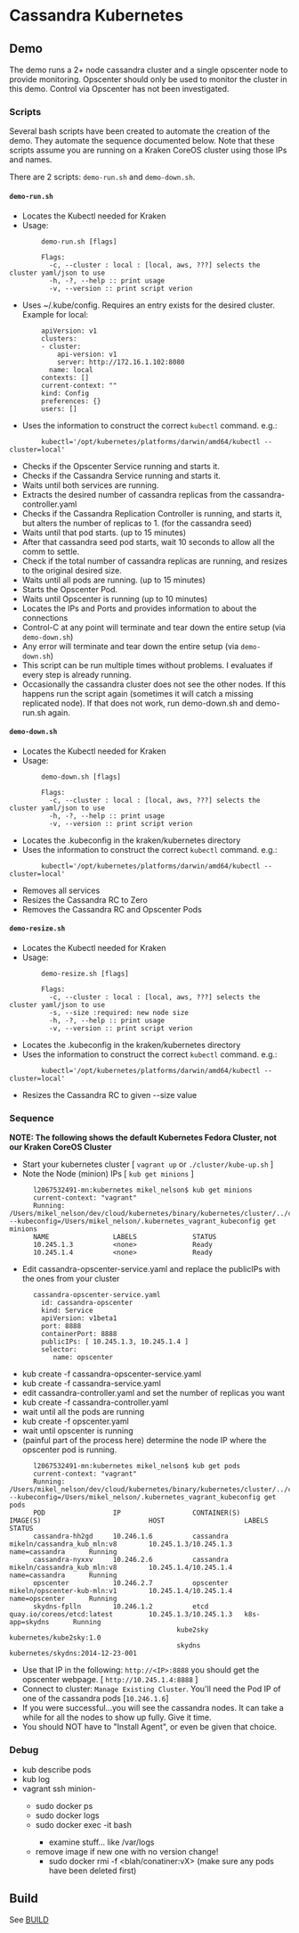 # Cassandra Kubernetes

## Demo 
The demo runs a 2+ node cassandra cluster and a single opscenter node to provide monitoring.  Opscenter should only be used to monitor the cluster in this demo.  Control via Opscenter has not been investigated.

### Scripts
Several bash scripts have been created to automate the creation of the demo.  They automate the sequence documented below.  Note that these scripts assume you are running on a Kraken CoreOS cluster using those IPs and names.

There are 2 scripts: ````demo-run.sh```` and ````demo-down.sh````.  

#### ````demo-run.sh```` 
* Locates the Kubectl needed for Kraken
* Usage:

````
        demo-run.sh [flags]

        Flags:
          -c, --cluster : local : [local, aws, ???] selects the cluster yaml/json to use
          -h, -?, --help :: print usage
          -v, --version :: print script verion

````

* Uses ~/.kube/config. Requires an entry exists for the desired cluster. Example for local:

````
        apiVersion: v1
        clusters:
        - cluster:
            api-version: v1
            server: http://172.16.1.102:8080
          name: local
        contexts: []
        current-context: ""
        kind: Config
        preferences: {}
        users: []

````

* Uses the information to construct the correct ````kubectl```` command.  e.g.:

````
        kubectl='/opt/kubernetes/platforms/darwin/amd64/kubectl --cluster=local'
````

* Checks if the Opscenter Service running and starts it.
* Checks if the Cassandra Service running and starts it.
* Waits until both services are running.
* Extracts the desired number of cassandra replicas from the  cassandra-controller.yaml
* Checks if the Cassandra Replication Controller is running, and starts it, but alters the number of replicas to 1. (for the cassandra seed)
* Waits until that pod starts. (up to 15 minutes)
* After that cassandra seed pod starts, wait 10 seconds to allow all the comm to settle.
* Check if the total number of cassandra replicas are running, and resizes to the original desired size.
* Waits until all pods are running. (up to 15 minutes)
* Starts the Opscenter Pod.
* Waits until Opscenter is running (up to 10 minutes)
* Locates the IPs and Ports and provides information to about the connections
* Control-C at any point will terminate and tear down the entire setup (via ````demo-down.sh````)
* Any error will terminate and tear down the entire setup (via ````demo-down.sh````)
* This script can be run multiple times without problems.  I evaluates if every step is already running.  
* Occasionally the cassandra cluster does not see the other nodes.  If this happens run the script again (sometimes it will catch a missing replicated node).  If that does not work, run demo-down.sh and demo-run.sh again.

#### ````demo-down.sh````
* Locates the Kubectl needed for Kraken
* Usage:

````
        demo-down.sh [flags]

        Flags:
          -c, --cluster : local : [local, aws, ???] selects the cluster yaml/json to use
          -h, -?, --help :: print usage
          -v, --version :: print script verion

````

* Locates the .kubeconfig in the kraken/kubernetes directory
* Uses the information to construct the correct ````kubectl```` command.  e.g.:

````
        kubectl='/opt/kubernetes/platforms/darwin/amd64/kubectl --cluster=local'
````

* Removes all services
* Resizes the Cassandra RC to Zero
* Removes the Cassandra RC and Opscenter Pods

#### ````demo-resize.sh````
* Locates the Kubectl needed for Kraken
* Usage:

````
        demo-resize.sh [flags]

        Flags:
          -c, --cluster : local : [local, aws, ???] selects the cluster yaml/json to use
          -s, --size :required: new node size
          -h, -?, --help :: print usage
          -v, --version :: print script verion

````

* Locates the .kubeconfig in the kraken/kubernetes directory
* Uses the information to construct the correct ````kubectl```` command.  e.g.:

````
        kubectl='/opt/kubernetes/platforms/darwin/amd64/kubectl --cluster=local'
````

* Resizes the Cassandra RC to given --size value


### Sequence
**NOTE: The following shows the default Kubernetes Fedora Cluster, not our Kraken CoreOS Cluster**

* Start your kubernetes cluster [ `vagrant up` or `./cluster/kube-up.sh` ]
* Note the Node (minion) IPs [ `kub get minions` ]
````
      l2067532491-mn:kubernetes mikel_nelson$ kub get minions
      current-context: "vagrant"
      Running: /Users/mikel_nelson/dev/cloud/kubernetes/binary/kubernetes/cluster/../cluster/vagrant/../../platforms/darwin/amd64/kubectl --kubeconfig=/Users/mikel_nelson/.kubernetes_vagrant_kubeconfig get minions
      NAME                LABELS              STATUS
      10.245.1.3          <none>              Ready
      10.245.1.4          <none>              Ready
````
* Edit cassandra-opscenter-service.yaml and replace the publicIPs with the ones from your cluster 
````
      cassandra-opscenter-service.yaml
        id: cassandra-opscenter
        kind: Service
        apiVersion: v1beta1
        port: 8888
        containerPort: 8888
        publicIPs: [ 10.245.1.3, 10.245.1.4 ]
        selector:
           name: opscenter
````
* kub create -f cassandra-opscenter-service.yaml
* kub create -f cassandra-service.yaml
* edit cassandra-controller.yaml and set the number of replicas you want
* kub create -f cassandra-controller.yaml
* wait until all the pods are running
* kub create -f opscenter.yaml
* wait until opscenter is running
* (painful part of the process here) determine the node IP where the opscenter pod is running.
````
      l2067532491-mn:kubernetes mikel_nelson$ kub get pods
      current-context: "vagrant"
      Running: /Users/mikel_nelson/dev/cloud/kubernetes/binary/kubernetes/cluster/../cluster/vagrant/../../platforms/darwin/amd64/kubectl --kubeconfig=/Users/mikel_nelson/.kubernetes_vagrant_kubeconfig get pods
      POD                 IP                  CONTAINER(S)        IMAGE(S)                           HOST                    LABELS              STATUS
      cassandra-hh2gd     10.246.1.6          cassandra           mikeln/cassandra_kub_mln:v8        10.245.1.3/10.245.1.3   name=cassandra      Running
      cassandra-nyxxv     10.246.2.6          cassandra           mikeln/cassandra_kub_mln:v8        10.245.1.4/10.245.1.4   name=cassandra      Running
      opscenter           10.246.2.7          opscenter           mikeln/opscenter-kub-mln:v1        10.245.1.4/10.245.1.4   name=opscenter      Running
      skydns-fplln        10.246.1.2          etcd                quay.io/coreos/etcd:latest         10.245.1.3/10.245.1.3   k8s-app=skydns      Running
                                          kube2sky            kubernetes/kube2sky:1.0
                                          skydns              kubernetes/skydns:2014-12-23-001
````
* Use that IP in the following: `http://<IP>:8888`  you should get the opscenter webpage. [ `http://10.245.1.4:8888` ]
* Connect to cluster: `Manage Existing Cluster`. You'll need the Pod IP of one of the cassandra pods [`10.246.1.6`]
* If you were successful...you will see the cassandra nodes.  It can take a while for all the nodes to show up fully. Give it time.
* You should NOT have to "Install Agent", or even be given that choice. 


### Debug
* kub describe pods <pod ID or name>
* kub log <pod ID or name>
* vagrant ssh minion-<x>
	* sudo docker ps
	* sudo docker logs <container>
	* sudo docker exec -it <running container> bash
		* examine stuff... like /var/logs
	* remove image if new one with no version change!
		* sudo docker rmi -f <blah/conatiner:vX> (make sure any pods have been deleted first)
		
		
## Build
See [BUILD](./BUILD.md)

